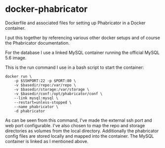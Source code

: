 docker-phabricator
=========

Dockerfile and associated files for setting up Phabricator in a Docker container.

I put this together by referencing various other docker setups and of course the Phabricator documentation.

For the database I use a linked MySQL container running the official MySQL 5.6 image.

This is the run command I use in a bash script to start the container:

```
docker run \
    -p $SSHPORT:22 -p $PORT:80 \
    -v $basedir/repo:/var/repo \
    -v $basedir/storage:/var/storage \
    -v $basedir/conf:/opt/phabricator/conf \
    --link mysql:mysql \
    --restart=unless-stopped \
    --name phabricator \
    -d phabricator
```

As can be seen from this command, I've made the external ssh port and web port configurable.  I've also chosen to map the repo and storage directories as volumes from the local directory.  Additionally the phabricator config files are stored locally and mapped into the container.  The MySQL container is linked as I mentioned above.
